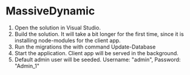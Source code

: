 # MassiveDynamic

1. Open the solution in Visual Studio.
2. Build the solution. It will take a bit longer for the first time, since it is installing node-modules for the client app.
3. Run the migrations the with command Update-Database
4. Start the application. Client app will be served in the background.
5. Default admin user will be seeded. Username: "admin", Password: "Admin_1"
